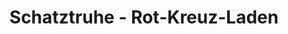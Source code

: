 ---
title: "Schatztruhe - Rot-Kreuz-Laden"
url: /diessen-am-ammersee/schatztruhe-rot-kreuz-laden/
shop: Gebrauchtwaren
---